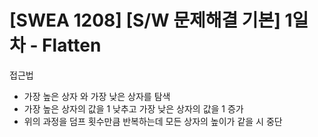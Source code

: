 # [SWEA 1208] [S/W 문제해결 기본] 1일차 - Flatten

접근법

- 가장 높은 상자 와 가장 낮은 상자를 탐색
- 가장 높은 상자의 값을 1 낮추고 가장 낮은 상자의 값을 1 증가
- 위의 과정을 덤프 횟수만큼 반복하는데 모든 상자의 높이가 같을 시 중단
